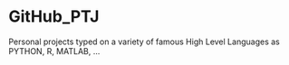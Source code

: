 # GitHub_PTJ
Personal projects typed on a variety of famous High Level Languages as PYTHON, R, MATLAB, ...
